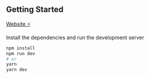## Getting Started

[Website ⚡️](https://moonwalkelevators.com/)

Install the dependencies and run the development server

```bash
npm install
npm run dev
# or
yarn
yarn dev
```